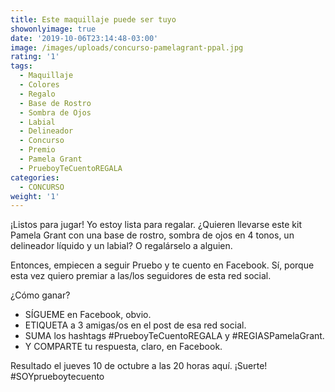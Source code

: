 ```yaml
---
title: Este maquillaje puede ser tuyo
showonlyimage: true
date: '2019-10-06T23:14:48-03:00'
image: /images/uploads/concurso-pamelagrant-ppal.jpg
rating: '1'
tags:
  - Maquillaje
  - Colores
  - Regalo
  - Base de Rostro
  - Sombra de Ojos
  - Labial
  - Delineador
  - Concurso
  - Premio
  - Pamela Grant
  - PrueboyTeCuentoREGALA
categories:
  - CONCURSO
weight: '1'
---
```

¡Listos para jugar!
 Yo estoy lista para regalar. ¿Quieren llevarse este kit Pamela Grant con una base de rostro, sombra de ojos en 4 tonos, un delineador líquido y un labial? O regalárselo a alguien.

<!--more-->

Entonces, empiecen a seguir Pruebo y te cuento en Facebook. Sí, porque esta vez quiero premiar a las/los seguidores de esta red social.

¿Cómo ganar?

* SÍGUEME en Facebook, obvio.
* ETIQUETA a 3 amigas/os en el post de esa red social.
* SUMA los hashtags #PrueboyTeCuentoREGALA y #REGIASPamelaGrant.
* Y COMPARTE tu respuesta, claro, en Facebook.

Resultado el jueves 10 de octubre a las 20 horas aquí. ¡Suerte! #SOYprueboytecuento

